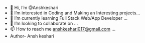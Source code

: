 - 👋 Hi, I’m @Anshkeshari
- 👀 I’m interested in Coding and Making an Interesting projects...
- 🌱 I’m currently learning Full Stack Web/App Developer ...
- 💞️ I’m looking to collaborate on ...
- 📫 How to reach me anshkeshari017@gmail.com ...
- Author- Ansh keshari
<!---
Anshkeshari/An shkeshari is a ✨ special ✨ repository because its `README.md` (this file) appears on your GitHub profile.
You can click the Preview link to take a look at your changes.
--->
